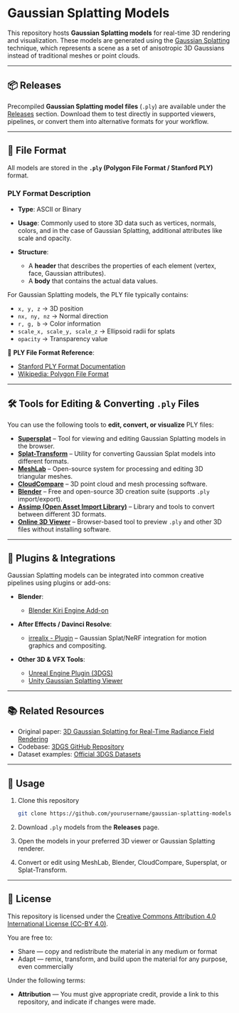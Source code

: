 # Gaussian Splatting Models

This repository hosts **Gaussian Splatting models** for real-time 3D rendering and visualization. These models are generated using the [Gaussian Splatting](https://repo-sam.inria.fr/fungraph/3d-gaussian-splatting/) technique, which represents a scene as a set of anisotropic 3D Gaussians instead of traditional meshes or point clouds.

---

## 📦 Releases

Precompiled **Gaussian Splatting model files** (`.ply`) are available under the [Releases](https://github.com/khyron/Gaussian-Splatting/releases) section.
Download them to test directly in supported viewers, pipelines, or convert them into alternative formats for your workflow.

---

## 📂 File Format

All models are stored in the **`.ply` (Polygon File Format / Stanford PLY)** format.

### PLY Format Description

* **Type**: ASCII or Binary
* **Usage**: Commonly used to store 3D data such as vertices, normals, colors, and in the case of Gaussian Splatting, additional attributes like scale and opacity.
* **Structure**:

  * A **header** that describes the properties of each element (vertex, face, Gaussian attributes).
  * A **body** that contains the actual data values.

For Gaussian Splatting models, the PLY file typically contains:

* `x, y, z` → 3D position
* `nx, ny, nz` → Normal direction
* `r, g, b` → Color information
* `scale_x, scale_y, scale_z` → Ellipsoid radii for splats
* `opacity` → Transparency value

📖 **PLY File Format Reference**:

* [Stanford PLY Format Documentation](http://paulbourke.net/dataformats/ply/)
* [Wikipedia: Polygon File Format](https://en.wikipedia.org/wiki/PLY_%28file_format%29)

---

## 🛠 Tools for Editing & Converting `.ply` Files

You can use the following tools to **edit, convert, or visualize** PLY files:

* **[Supersplat](https://github.com/antimatter15/supersplat)** – Tool for viewing and editing Gaussian Splatting models in the browser.
* **[Splat-Transform](https://github.com/playcanvas/splat-transform)** – Utility for converting Gaussian Splat models into different formats.
* **[MeshLab](https://www.meshlab.net/)** – Open-source system for processing and editing 3D triangular meshes.
* **[CloudCompare](https://www.danielgm.net/cc/)** – 3D point cloud and mesh processing software.
* **[Blender](https://www.blender.org/)** – Free and open-source 3D creation suite (supports `.ply` import/export).
* **[Assimp (Open Asset Import Library)](https://www.assimp.org/)** – Library and tools to convert between different 3D formats.
* **[Online 3D Viewer](https://3dviewer.net/)** – Browser-based tool to preview `.ply` and other 3D files without installing software.

---

## 🎨 Plugins & Integrations

Gaussian Splatting models can be integrated into common creative pipelines using plugins or add-ons:

* **Blender**:

  * [Blender Kiri Engine Add-on](https://github.com/Kiri-Innovation/3dgs-render-blender-addon)
* **After Effects / Davinci Resolve**:

  * [irrealix - Plugin](https://aescripts.com/authors/f-l/irrealix/) – Gaussian Splat/NeRF integration for motion graphics and compositing.
* **Other 3D & VFX Tools**:

  * [Unreal Engine Plugin (3DGS)](https://github.com/graphdeco-inria/gaussian-splatting/tree/main/unreal)
  * [Unity Gaussian Splatting Viewer](https://github.com/aras-p/UnityGaussianSplatting)

---

## 📚 Related Resources

* Original paper: [3D Gaussian Splatting for Real-Time Radiance Field Rendering](https://repo-sam.inria.fr/fungraph/3d-gaussian-splatting/)
* Codebase: [3DGS GitHub Repository](https://github.com/graphdeco-inria/gaussian-splatting)
* Dataset examples: [Official 3DGS Datasets](https://repo-sam.inria.fr/fungraph/3d-gaussian-splatting/datasets/)

---

## 🚀 Usage

1. Clone this repository

   ```bash
   git clone https://github.com/yourusername/gaussian-splatting-models.git
   ```
2. Download `.ply` models from the **Releases** page.
3. Open the models in your preferred 3D viewer or Gaussian Splatting renderer.
4. Convert or edit using MeshLab, Blender, CloudCompare, Supersplat, or Splat-Transform.

---

## 📄 License  

This repository is licensed under the [Creative Commons Attribution 4.0 International License (CC-BY 4.0)](https://creativecommons.org/licenses/by/4.0/).  

You are free to:  
- Share — copy and redistribute the material in any medium or format  
- Adapt — remix, transform, and build upon the material for any purpose, even commercially  

Under the following terms:  
- **Attribution** — You must give appropriate credit, provide a link to this repository, and indicate if changes were made.  


